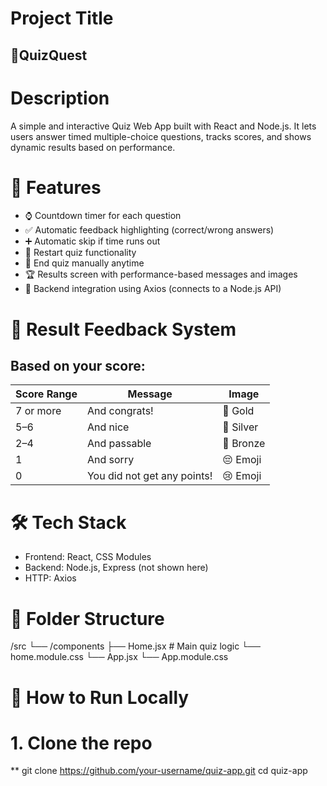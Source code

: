 # Project Title
## 🧠QuizQuest
# Description
A simple and interactive Quiz Web App built with React and Node.js. It lets users answer timed multiple-choice questions, tracks scores, and shows dynamic results based on performance.

# 🚀 Features
- ⌚ Countdown timer for each question
- ✅ Automatic feedback highlighting (correct/wrong answers)
- ➕ Automatic skip if time runs out
- 🔁 Restart quiz functionality
- 🎯  End quiz manually anytime
- 🏆 Results screen with performance-based messages and images
- 📡 Backend integration using Axios (connects to a Node.js API)

# 📸 Result Feedback System
## Based on your score:

| Score Range | Message                     | Image      |
|-------------|-----------------------------|------------|
| 7 or more   | And congrats!               | 🥇 Gold    |
| 5–6         | And nice                    | 🥈 Silver  |
| 2–4         | And passable                | 🥉 Bronze  |
| 1           | And sorry                   | 😔 Emoji   |
| 0           | You did not get any points! | 😢 Emoji   |


# 🛠 Tech Stack
- Frontend: React, CSS Modules
- Backend: Node.js, Express (not shown here)
- HTTP: Axios

# 📁 Folder Structure

/src
  └── /components
      ├── Home.jsx       # Main quiz logic
      └── home.module.css
  └── App.jsx
  └── App.module.css

# 🧪 How to Run Locally
#  1. Clone the repo
** git clone https://github.com/your-username/quiz-app.git
cd quiz-app
















